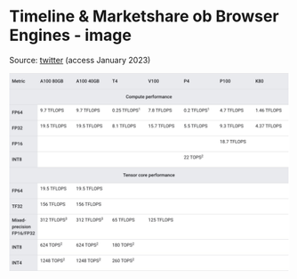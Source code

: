 # Timeline & Marketshare ob Browser Engines - image

Source: [twitter](https://twitter.com/cHHillee/status/1613955410695708672) (access January 2023)

![image](nvidia_gpu_flops.jpg)
